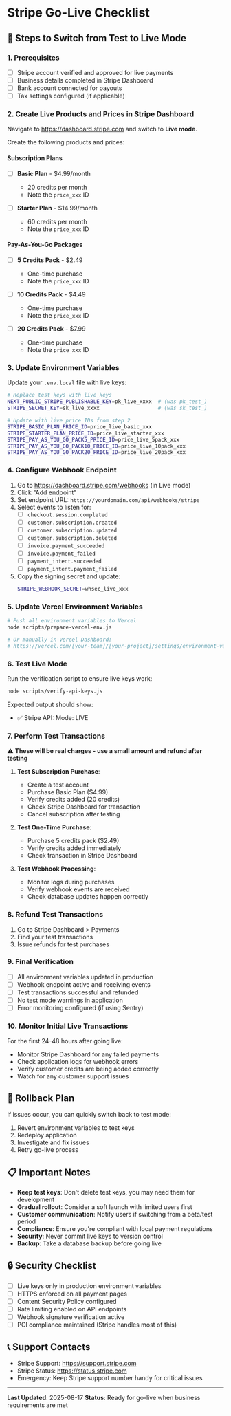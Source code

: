 # Stripe Go-Live Checklist

## 🚀 Steps to Switch from Test to Live Mode

### 1. Prerequisites
- [ ] Stripe account verified and approved for live payments
- [ ] Business details completed in Stripe Dashboard
- [ ] Bank account connected for payouts
- [ ] Tax settings configured (if applicable)

### 2. Create Live Products and Prices in Stripe Dashboard

Navigate to https://dashboard.stripe.com and switch to **Live mode**.

Create the following products and prices:

#### Subscription Plans
- [ ] **Basic Plan** - $4.99/month
  - 20 credits per month
  - Note the `price_xxx` ID
  
- [ ] **Starter Plan** - $14.99/month  
  - 60 credits per month
  - Note the `price_xxx` ID

#### Pay-As-You-Go Packages
- [ ] **5 Credits Pack** - $2.49
  - One-time purchase
  - Note the `price_xxx` ID
  
- [ ] **10 Credits Pack** - $4.49
  - One-time purchase
  - Note the `price_xxx` ID
  
- [ ] **20 Credits Pack** - $7.99
  - One-time purchase  
  - Note the `price_xxx` ID

### 3. Update Environment Variables

Update your `.env.local` file with live keys:

```bash
# Replace test keys with live keys
NEXT_PUBLIC_STRIPE_PUBLISHABLE_KEY=pk_live_xxxx  # (was pk_test_)
STRIPE_SECRET_KEY=sk_live_xxxx                   # (was sk_test_)

# Update with live price IDs from step 2
STRIPE_BASIC_PLAN_PRICE_ID=price_live_basic_xxx
STRIPE_STARTER_PLAN_PRICE_ID=price_live_starter_xxx
STRIPE_PAY_AS_YOU_GO_PACK5_PRICE_ID=price_live_5pack_xxx
STRIPE_PAY_AS_YOU_GO_PACK10_PRICE_ID=price_live_10pack_xxx
STRIPE_PAY_AS_YOU_GO_PACK20_PRICE_ID=price_live_20pack_xxx
```

### 4. Configure Webhook Endpoint

1. Go to https://dashboard.stripe.com/webhooks (in Live mode)
2. Click "Add endpoint"
3. Set endpoint URL: `https://yourdomain.com/api/webhooks/stripe`
4. Select events to listen for:
   - [ ] `checkout.session.completed`
   - [ ] `customer.subscription.created`
   - [ ] `customer.subscription.updated`
   - [ ] `customer.subscription.deleted`
   - [ ] `invoice.payment_succeeded`
   - [ ] `invoice.payment_failed`
   - [ ] `payment_intent.succeeded`
   - [ ] `payment_intent.payment_failed`
5. Copy the signing secret and update:
   ```bash
   STRIPE_WEBHOOK_SECRET=whsec_live_xxx
   ```

### 5. Update Vercel Environment Variables

```bash
# Push all environment variables to Vercel
node scripts/prepare-vercel-env.js

# Or manually in Vercel Dashboard:
# https://vercel.com/[your-team]/[your-project]/settings/environment-variables
```

### 6. Test Live Mode

Run the verification script to ensure live keys work:
```bash
node scripts/verify-api-keys.js
```

Expected output should show:
- ✅ Stripe API: Mode: LIVE

### 7. Perform Test Transactions

⚠️ **These will be real charges - use a small amount and refund after testing**

1. **Test Subscription Purchase**:
   - Create a test account
   - Purchase Basic Plan ($4.99)
   - Verify credits added (20 credits)
   - Check Stripe Dashboard for transaction
   - Cancel subscription after testing

2. **Test One-Time Purchase**:
   - Purchase 5 credits pack ($2.49)
   - Verify credits added immediately
   - Check transaction in Stripe Dashboard

3. **Test Webhook Processing**:
   - Monitor logs during purchases
   - Verify webhook events are received
   - Check database updates happen correctly

### 8. Refund Test Transactions

1. Go to Stripe Dashboard > Payments
2. Find your test transactions
3. Issue refunds for test purchases

### 9. Final Verification

- [ ] All environment variables updated in production
- [ ] Webhook endpoint active and receiving events
- [ ] Test transactions successful and refunded
- [ ] No test mode warnings in application
- [ ] Error monitoring configured (if using Sentry)

### 10. Monitor Initial Live Transactions

For the first 24-48 hours after going live:
- Monitor Stripe Dashboard for any failed payments
- Check application logs for webhook errors
- Verify customer credits are being added correctly
- Watch for any customer support issues

## 🚨 Rollback Plan

If issues occur, you can quickly switch back to test mode:

1. Revert environment variables to test keys
2. Redeploy application
3. Investigate and fix issues
4. Retry go-live process

## 📋 Important Notes

- **Keep test keys**: Don't delete test keys, you may need them for development
- **Gradual rollout**: Consider a soft launch with limited users first
- **Customer communication**: Notify users if switching from a beta/test period
- **Compliance**: Ensure you're compliant with local payment regulations
- **Security**: Never commit live keys to version control
- **Backup**: Take a database backup before going live

## 🔒 Security Checklist

- [ ] Live keys only in production environment variables
- [ ] HTTPS enforced on all payment pages
- [ ] Content Security Policy configured
- [ ] Rate limiting enabled on API endpoints
- [ ] Webhook signature verification active
- [ ] PCI compliance maintained (Stripe handles most of this)

## 📞 Support Contacts

- Stripe Support: https://support.stripe.com
- Stripe Status: https://status.stripe.com
- Emergency: Keep Stripe support number handy for critical issues

---

**Last Updated**: 2025-08-17
**Status**: Ready for go-live when business requirements are met